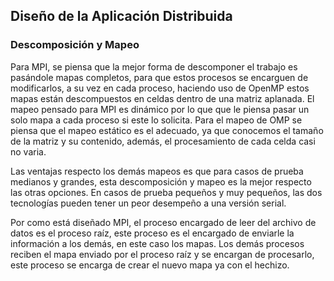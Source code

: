 ## Diseño de la Aplicación Distribuida

### Descomposición y Mapeo
Para MPI, se piensa que la mejor forma de descomponer el trabajo es pasándole mapas completos, para que estos procesos se encarguen de modificarlos, a su vez en cada proceso, haciendo uso de OpenMP estos mapas están descompuestos en celdas dentro de una matriz aplanada.
El mapeo pensado para MPI es dinámico por lo que que le piensa pasar un solo mapa a cada proceso si este lo solicita. Para el mapeo de OMP se piensa que el mapeo estático es el adecuado, ya que conocemos el tamaño de la matriz y su contenido, además, el procesamiento de cada celda casi no varia.

Las ventajas respecto los demás mapeos es que para casos de prueba medianos y grandes, esta descomposición y mapeo es la mejor respecto las otras opciones.
En casos de prueba pequeños y muy pequeños, las dos tecnologías pueden tener un peor desempeño a una versión serial.

Por como está diseñado MPI, el proceso encargado de leer del archivo de datos es el proceso raíz, este proceso es el encargado de enviarle la información a los demás, en este caso los mapas. Los demás procesos reciben el mapa enviado por el proceso raíz y se encargan de procesarlo, este proceso se encarga de crear el nuevo mapa ya con el hechizo.
